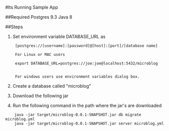 #Its Running Sample App


##Required 
    Postgres 9.3
    Java 8

##Steps

1. Set environment variable DATABASE_URL as 

        [postgres://[username]:[password]@[host]:[port]/[database name]
        
        For Linux or MAC users
        
        export DATABASE_URL=postgres://joe:joe@localhost:5432/microblog
        
        
        For windows users use environment variables dialog box.
    
2. Create a database called   "microblog"
3. Download the following jar


4. Run the following command in the path where the jar's are downloaded
``` 
    java -jar target/microblog-0.0.1-SNAPSHOT.jar db migrate microblog.yml
    java -jar target/microblog-0.0.1-SNAPSHOT.jar server microblog.yml
```
